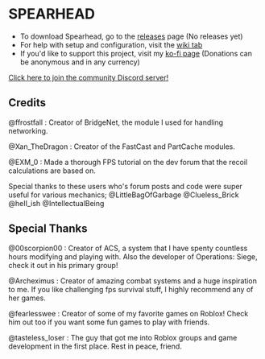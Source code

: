 # SPEARHEAD
- To download Spearhead, go to the [releases](https://github.com/Nyemse/SPEARHEAD/releases) page (No releases yet)
- For help with setup and configuration, visit the [wiki tab](https://github.com/Nyemse/SPEARHEAD/wiki)
- If you'd like to support this project, visit my [ko-fi page](https://ko-fi.com/inabaa) (Donations can be anonymous and in any currency)

[Click here to join the community Discord server!](https://discord.gg/VXZKuYVdse)

## Credits
@ffrostfall : Creator of BridgeNet, the module I used for handling networking.

@Xan_TheDragon : Creator of the FastCast and PartCache modules.

@EXM_0 : Made a thorough FPS tutorial on the dev forum that the recoil calculations are based on.

Special thanks to these users who's forum posts and code were super useful for various mechanics;
@LittleBagOfGarbage
@Clueless_Brick
@heII_ish
@IntellectualBeing

## Special Thanks

@00scorpion00 : Creator of ACS, a system that I have spenty countless hours modifying and playing with.
Also the developer of Operations: Siege, check it out in his primary group!

@Archeximus : Creator of amazing combat systems and a huge inspiration to me.
If you like challenging fps survival stuff, I highly recommend any of her games.

@fearlesswee : Creator of some of my favorite games on Roblox!
Check him out too if you want some fun games to play with friends.

@tasteless_loser : The guy that got me into Roblox groups and game development in the first place.
Rest in peace, friend.
